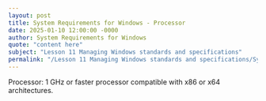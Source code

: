 ```yaml
---
layout: post
title: System Requirements for Windows - Processor
date: 2025-01-10 12:00:00 -0000
author: System Requirements for Windows
quote: "content here"
subject: "Lesson 11 Managing Windows standards and specifications"
permalink: "/Lesson 11 Managing Windows standards and specifications/System Requirements for Windows/System Requirements for Windows - Processor"
---
```


Processor: 1 GHz or faster processor compatible with x86 or x64 architectures.
